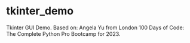 # tkinter_demo
Tkinter GUI Demo. Based on: Angela Yu from London 100 Days of Code: The Complete Python Pro Bootcamp for 2023.

